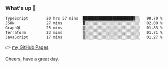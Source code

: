 ### What's up 👋

<!--START_SECTION:waka-->

```txt
TypeScript        20 hrs 57 mins  ██████████████████████▓░░   90.70 %
JSON              27 mins         ▓░░░░░░░░░░░░░░░░░░░░░░░░   02.00 %
GraphQL           25 mins         ▒░░░░░░░░░░░░░░░░░░░░░░░░   01.83 %
Terraform         23 mins         ▒░░░░░░░░░░░░░░░░░░░░░░░░   01.71 %
JavaScript        17 mins         ▒░░░░░░░░░░░░░░░░░░░░░░░░   01.27 %
```

<!--END_SECTION:waka-->

👉 [my GitHub Pages](https://ykzhukian.github.io)

Cheers, have a great day.

